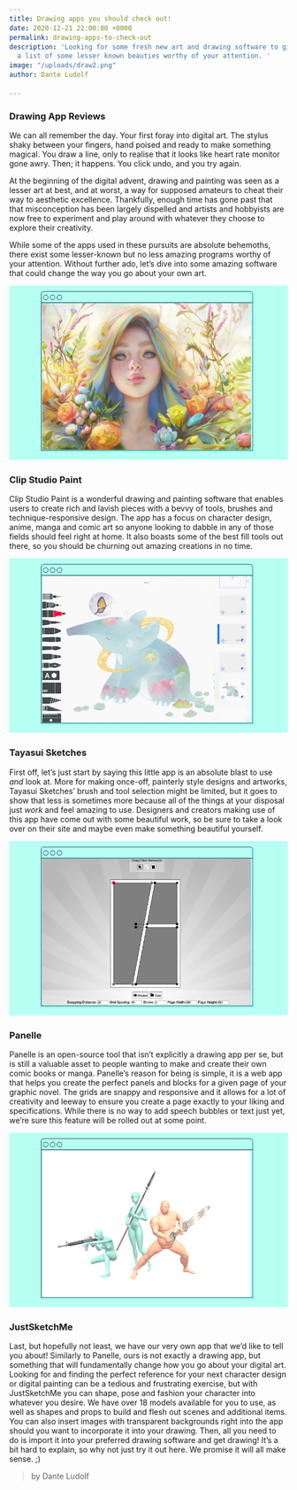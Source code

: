 ```yaml
---
title: Drawing apps you should check out!
date: 2020-12-21 22:00:00 +0000
permalink: drawing-apps-to-check-out
description: 'Looking for some fresh new art and drawing software to give a go? Here''s
  a list of some lesser known beauties worthy of your attention. '
image: "/uploads/draw2.png"
author: Dante Ludolf

---
```

### Drawing App Reviews

We can all remember the day. Your first foray into digital art. The stylus shaky between your fingers, hand poised and ready to make something magical. You draw a line, only to realise that it looks like heart rate monitor gone awry. Then; it happens. You click undo, and you try again.

At the beginning of the digital advent, drawing and painting was seen as a lesser art at best, and at worst, a way for supposed amateurs to cheat their way to aesthetic excellence. Thankfully, enough time has gone past that that misconception has been largely dispelled and artists and hobbyists are now free to experiment and play around with whatever they choose to explore their creativity.

While some of the apps used in these pursuits are absolute behemoths, there exist some lesser-known but no less amazing programs worthy of your attention. Without further ado, let’s dive into some amazing software that could change the way you go about your own art.

![](/uploads/draw2.png)

### **Clip Studio Paint**

Clip Studio Paint is a wonderful drawing and painting software that enables users to create rich and lavish pieces with a bevvy of tools, brushes and technique-responsive design. The app has a focus on character design, anime, manga and comic art so anyone looking to dabble in any of those fields should feel right at home. It also boasts some of the best fill tools out there, so you should be churning out amazing creations in no time.

![](/uploads/draw1.png)

### **Tayasui Sketches**

First off, let’s just start by saying this little app is an absolute blast to use _and_ look at. More for making once-off, painterly style designs and artworks, Tayasui Sketches’ brush and tool selection might be limited, but it goes to show that less is sometimes more because all of the things at your disposal just _work_ and feel amazing to use. Designers and creators making use of this app have come out with some beautiful work, so be sure to take a look over on their site and maybe even make something beautiful yourself.

![](/uploads/draw3.png)

### **Panelle**

Panelle is an open-source tool that isn’t explicitly a drawing app per se, but is still a valuable asset to people wanting to make and create their own comic books or manga. Panelle’s reason for being is simple, it is a web app that helps you create the perfect panels and blocks for a given page of your graphic novel. The grids are snappy and responsive and it allows for a lot of creativity and leeway to ensure you create a page exactly to your liking and specifications. While there is no way to add speech bubbles or text just yet, we’re sure this feature will be rolled out at some point.

![](/uploads/draw4.png)

### **JustSketchMe**

Last, but hopefully not least, we have our very own app that we’d like to tell you about! Similarly to Panelle, ours is not exactly a drawing app, but something that will fundamentally change how you go about your digital art. Looking for and finding the perfect reference for your next character design or digital painting can be a tedious and frustrating exercise, but with JustSketchMe you can shape, pose and fashion your character into whatever you desire. We have over 18 models available for you to use, as well as shapes and props to build and flesh out scenes and additional items. You can also insert images with transparent backgrounds right into the app should you want to incorporate it into your drawing. Then, all you need to do is import it into your preferred drawing software and get drawing! It’s a bit hard to explain, so why not just try it out here. We promise it will all make sense. ;)

> by Dante Ludolf